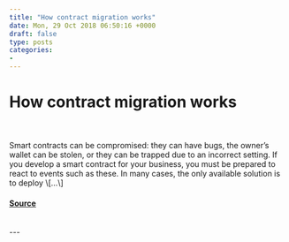 ```yaml
---
title: "How contract migration works"
date: Mon, 29 Oct 2018 06:50:16 +0000
draft: false
type: posts
categories: 
- 
---
```

# How contract migration works

<br/>

<br/>
Smart contracts can be compromised: they can have bugs, the owner’s wallet can be stolen, or they can be trapped due to an incorrect setting. If you develop a smart contract for your business, you must be prepared to react to events such as these. In many cases, the only available solution is to deploy \[…\]

#### [Source](https://blog.trailofbits.com/2018/10/29/how-contract-migration-works/)

<br/>
---
